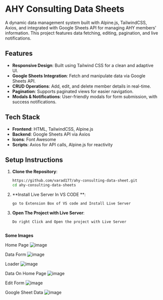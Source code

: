 # AHY Consulting Data Sheets

A dynamic data management system built with Alpine.js, TailwindCSS, Axios, and integrated with Google Sheets API for managing AHY members' information. This project features data fetching, editing, pagination, and live notifications.

## Features

- **Responsive Design**: Built using Tailwind CSS for a clean and adaptive UI.
- **Google Sheets Integration**: Fetch and manipulate data via Google Sheets API.
- **CRUD Operations**: Add, edit, and delete member details in real-time.
- **Pagination**: Supports paginated views for easier navigation.
- **Modals & Notifications**: User-friendly modals for form submission, with success notifications.

## Tech Stack

- **Frontend**: HTML, TailwindCSS, Alpine.js
- **Backend**: Google Sheets API via Axios
- **Icons**: Font Awesome
- **Scripts**: Axios for API calls, Alpine.js for reactivity

## Setup Instructions

1. **Clone the Repository**:
   ```bash
   https://github.com/varad177/ahy-consulting-data-sheet.git
   cd ahy-consulting-data-sheets

2. **Install Live Server In VS CODE **:
   ```bash
   go to Extension Box of VS code and Install Live Server

3. **Open The Project with Live Server**:
   ```bash
   Do right Click and Open the project with Live Server



**Some Images** 

Home Page 
![image](https://github.com/user-attachments/assets/cea509fd-758e-4d88-a6ef-5ba5e1159493)

Data Form
![image](https://github.com/user-attachments/assets/68551262-1a2a-4db6-9ebe-f5d177865bf7)

Loader
![image](https://github.com/user-attachments/assets/fe0e9e98-2fa7-4ccc-a4c1-441def43fa3d)

Data On Home Page 
![image](https://github.com/user-attachments/assets/4c22857c-c175-4947-a49e-01cf8af79fb6)

Edit Form
![image](https://github.com/user-attachments/assets/887f5bd0-8ed7-4d09-9718-33c28688b369)

Google Sheet Data 
![image](https://github.com/user-attachments/assets/2752d37f-eb6b-4087-be7d-a802513b4054)








